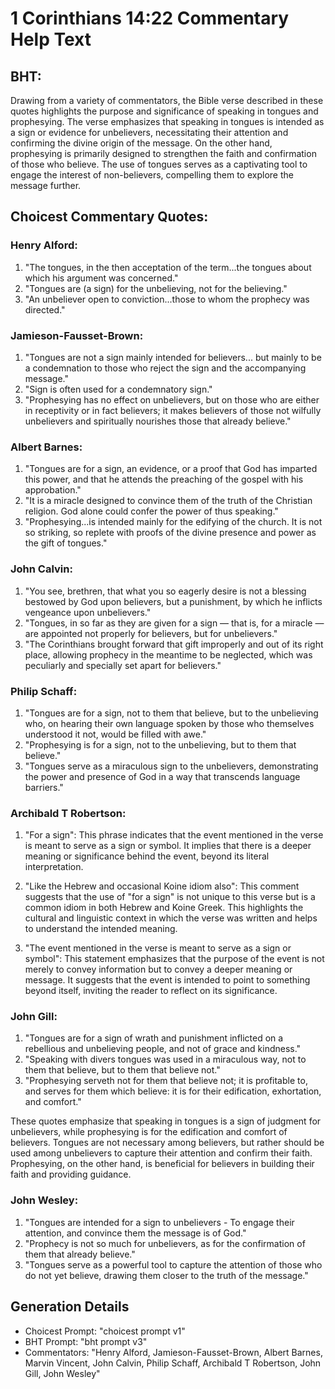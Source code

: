 # 1 Corinthians 14:22 Commentary Help Text

## BHT:
Drawing from a variety of commentators, the Bible verse described in these quotes highlights the purpose and significance of speaking in tongues and prophesying. The verse emphasizes that speaking in tongues is intended as a sign or evidence for unbelievers, necessitating their attention and confirming the divine origin of the message. On the other hand, prophesying is primarily designed to strengthen the faith and confirmation of those who believe. The use of tongues serves as a captivating tool to engage the interest of non-believers, compelling them to explore the message further.

## Choicest Commentary Quotes:
### Henry Alford:
1. "The tongues, in the then acceptation of the term...the tongues about which his argument was concerned."
2. "Tongues are (a sign) for the unbelieving, not for the believing."
3. "An unbeliever open to conviction...those to whom the prophecy was directed."

### Jamieson-Fausset-Brown:
1. "Tongues are not a sign mainly intended for believers... but mainly to be a condemnation to those who reject the sign and the accompanying message."
2. "Sign is often used for a condemnatory sign."
3. "Prophesying has no effect on unbelievers, but on those who are either in receptivity or in fact believers; it makes believers of those not wilfully unbelievers and spiritually nourishes those that already believe."

### Albert Barnes:
1. "Tongues are for a sign, an evidence, or a proof that God has imparted this power, and that he attends the preaching of the gospel with his approbation."
2. "It is a miracle designed to convince them of the truth of the Christian religion. God alone could confer the power of thus speaking."
3. "Prophesying...is intended mainly for the edifying of the church. It is not so striking, so replete with proofs of the divine presence and power as the gift of tongues."

### John Calvin:
1. "You see, brethren, that what you so eagerly desire is not a blessing bestowed by God upon believers, but a punishment, by which he inflicts vengeance upon unbelievers."
2. "Tongues, in so far as they are given for a sign — that is, for a miracle — are appointed not properly for believers, but for unbelievers."
3. "The Corinthians brought forward that gift improperly and out of its right place, allowing prophecy in the meantime to be neglected, which was peculiarly and specially set apart for believers."

### Philip Schaff:
1. "Tongues are for a sign, not to them that believe, but to the unbelieving who, on hearing their own language spoken by those who themselves understood it not, would be filled with awe." 
2. "Prophesying is for a sign, not to the unbelieving, but to them that believe." 
3. "Tongues serve as a miraculous sign to the unbelievers, demonstrating the power and presence of God in a way that transcends language barriers."

### Archibald T Robertson:
1. "For a sign": This phrase indicates that the event mentioned in the verse is meant to serve as a sign or symbol. It implies that there is a deeper meaning or significance behind the event, beyond its literal interpretation.

2. "Like the Hebrew and occasional Koine idiom also": This comment suggests that the use of "for a sign" is not unique to this verse but is a common idiom in both Hebrew and Koine Greek. This highlights the cultural and linguistic context in which the verse was written and helps to understand the intended meaning.

3. "The event mentioned in the verse is meant to serve as a sign or symbol": This statement emphasizes that the purpose of the event is not merely to convey information but to convey a deeper meaning or message. It suggests that the event is intended to point to something beyond itself, inviting the reader to reflect on its significance.

### John Gill:
1. "Tongues are for a sign of wrath and punishment inflicted on a rebellious and unbelieving people, and not of grace and kindness."
2. "Speaking with divers tongues was used in a miraculous way, not to them that believe, but to them that believe not."
3. "Prophesying serveth not for them that believe not; it is profitable to, and serves for them which believe: it is for their edification, exhortation, and comfort."

These quotes emphasize that speaking in tongues is a sign of judgment for unbelievers, while prophesying is for the edification and comfort of believers. Tongues are not necessary among believers, but rather should be used among unbelievers to capture their attention and confirm their faith. Prophesying, on the other hand, is beneficial for believers in building their faith and providing guidance.

### John Wesley:
1. "Tongues are intended for a sign to unbelievers - To engage their attention, and convince them the message is of God." 
2. "Prophecy is not so much for unbelievers, as for the confirmation of them that already believe." 
3. "Tongues serve as a powerful tool to capture the attention of those who do not yet believe, drawing them closer to the truth of the message."


## Generation Details
- Choicest Prompt: "choicest prompt v1"
- BHT Prompt: "bht prompt v3"
- Commentators: "Henry Alford, Jamieson-Fausset-Brown, Albert Barnes, Marvin Vincent, John Calvin, Philip Schaff, Archibald T Robertson, John Gill, John Wesley"
